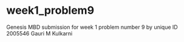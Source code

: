 # week1_problem9
Genesis MBD submission for week 1 problem number 9 by unique ID 2005546 Gauri M Kulkarni
